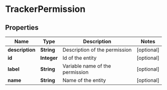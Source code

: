 

# TrackerPermission


## Properties

Name | Type | Description | Notes
------------ | ------------- | ------------- | -------------
**description** | **String** | Description of the permission |  [optional]
**id** | **Integer** | Id of the entity |  [optional]
**label** | **String** | Variable name of the permission |  [optional]
**name** | **String** | Name of the entity |  [optional]



